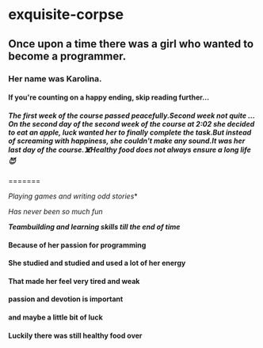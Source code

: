# exquisite-corpse

## Once upon a time there was a girl who wanted to become a programmer.

### Her name was Karolina.

#### If you're counting on a happy ending, skip reading further...
##### The first week of the course passed peacefully.Second week not quite ... On the second day of the second week of the course at 2:02 she decided to eat an apple, luck wanted her to finally complete the task.But instead of screaming with happiness, she couldn't make any sound.It was her last day of the course.:skull_and_crossbones:Healthy food does not always ensure a long life:smiling_imp:
=======

*Playing games and writing odd stories**

_Has never been so much fun_

_**Teambuilding and learning skills till the end of time**_

#### Because of her passion for programming
#### She studied and studied and used a lot of her energy
#### That made her feel very tired and weak

#### passion and devotion is important
#### and maybe a little bit of luck 
#### Luckily there was still healthy food over
